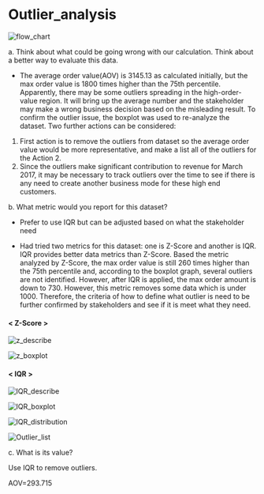 # Outlier_analysis


![flow_chart](https://github.com/WeiTing83/Shopify_Technical_Challenge_Submission/blob/main/Question1/image/flow_chart.png)

 a. Think about what could be going wrong with our calculation. Think about a better
way to evaluate this data.

 * The average order value(AOV) is 3145.13 as calculated initially, but the max order value is 1800 times higher than the 75th percentile. Apparently, there may be some outliers spreading in the high-order-value region. It will bring up the average number and the stakeholder may make a wrong business decision based on the misleading result. To confirm the outlier issue, the boxplot was used to re-analyze the dataset. Two further actions can be considered: 
1. First action is to remove the outliers from dataset so the average order value would be more representative, and make a list all of the outliers for the Action 2.
2. Since the outliers make significant contribution to revenue for March 2017, it may be necessary to track outliers over the time to see if there is any need to create another business mode for these high end customers. 

>
b. What metric would you report for this dataset? 
  
  *  Prefer to use IQR but can be adjusted based on what the stakeholder need

  *  Had tried two metrics for this dataset: one is Z-Score and another is IQR. IQR provides better data metrics than Z-Score. Based the metric analyzed by Z-Score, the max order value is still 260 times higher than the 75th percentile and, according to the boxplot graph, several outliers are not identified. However, after IQR is applied, the max order amount is down to 730. However, this metric removes some data which is under 1000. Therefore, the criteria of how to define what outlier is need to be further confirmed by stakeholders and see if it is meet what they need.
  
#### < Z-Score >
  
  ![z_describe](https://github.com/WeiTing83/Shopify_Technical_Challenge_Submission/blob/main/Question1/image/z_describe.png)
  
  ![z_boxplot](https://github.com/WeiTing83/Shopify_Technical_Challenge_Submission/blob/main/Question1/image/z_boxplot.png)
  
#### < IQR >
  
  ![IQR_describe](https://github.com/WeiTing83/Shopify_Technical_Challenge_Submission/blob/main/Question1/image/IQR_describe.png) 
  
  ![IQR_boxplot](https://github.com/WeiTing83/Shopify_Technical_Challenge_Submission/blob/main/Question1/image/IQR_boxplot.png)
  
  ![IQR_distribution](https://github.com/WeiTing83/Shopify_Technical_Challenge_Submission/blob/main/Question1/image/IQR_distribution.png)
  
  ![Outlier_list](https://github.com/WeiTing83/Shopify_Technical_Challenge_Submission/blob/main/Question1/image/outlier.png)
>
c. What is its value? 

   Use IQR to remove outliers.
   
   AOV=293.715

